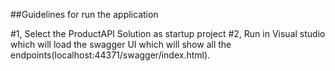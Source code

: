 ##Guidelines for run the application

#1, Select the ProductAPI Solution as startup project
#2, Run in Visual studio which will load the swagger UI which will show all the endpoints(localhost:44371/swagger/index.html).
